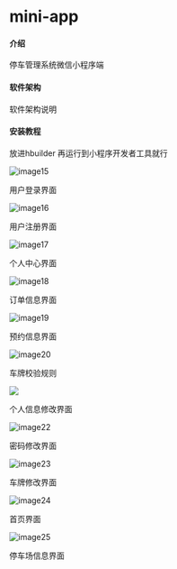 # mini-app

#### 介绍
停车管理系统微信小程序端

#### 软件架构
软件架构说明


#### 安装教程

放进hbuilder 再运行到小程序开发者工具就行

![image15](https://github.com/guiguihui/mini-boot/blob/main/markdown-pic/image15.png?raw=true)

用户登录界面

![image16](https://github.com/guiguihui/mini-boot/blob/main/markdown-pic\image16.png?raw=true)

用户注册界面

![image17](https://github.com/guiguihui/mini-boot/blob/main/markdown-pic/image17.png?raw=true)

个人中心界面

![image18](https://github.com/guiguihui/mini-boot/blob/main/markdown-pic/image18.png?raw=true)

订单信息界面

![image19](https://github.com/guiguihui/mini-boot/blob/main/markdown-pic/image19.png?raw=true)

 预约信息界面

![image20](https://github.com/guiguihui/mini-boot/blob/main/markdown-pic/image20.jpeg?raw=true)

车牌校验规则

![](https://github.com/guiguihui/mini-boot/blob/main/markdown-pic/image21.png?raw=true)

个人信息修改界面

![image22](https://github.com/guiguihui/mini-boot/blob/main/markdown-pic/image22.png?raw=true)

密码修改界面

![image23](https://github.com/guiguihui/mini-boot/blob/main/markdown-pic/image23.png?raw=true)

车牌修改界面

![image24](https://github.com/guiguihui/mini-boot/blob/main/markdown-pic/image24.png?raw=true)

首页界面

![image25](https://github.com/guiguihui/mini-boot/blob/main/markdown-pic/image25.png?raw=true)

停车场信息界面



